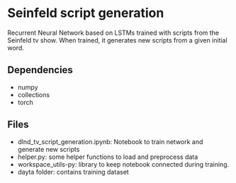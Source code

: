 # Seinfeld script generation
Recurrent Neural Network based on LSTMs trained with scripts from the Seinfeld tv show. When trained, it generates new scripts from a given initial word.

## Dependencies

- numpy
- collections
- torch

## Files

- dlnd_tv_script_generation.ipynb: Notebook to train network and generate new scripts
- helper.py: some helper functions to load and preprocess data
- workspace_utils-py: library to keep notebook connected during training.
- dayta folder: contains training dataset
